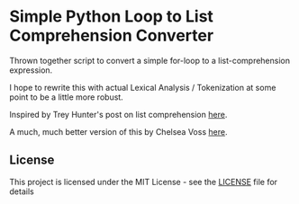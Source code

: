 # Simple Python Loop to List Comprehension Converter

Thrown together script to convert a simple for-loop to a list-comprehension expression.

I hope to rewrite this with actual Lexical Analysis / Tokenization at some point
to be a little more robust.

Inspired by Trey Hunter's post on list comprehension [here](https://treyhunner.com/2015/12/python-list-comprehensions-now-in-color/).

A much, much better version of this by Chelsea Voss [here](https://onelinepy.herokuapp.com/).

## License
This project is licensed under the MIT License - see the [LICENSE](LICENSE) file for details
